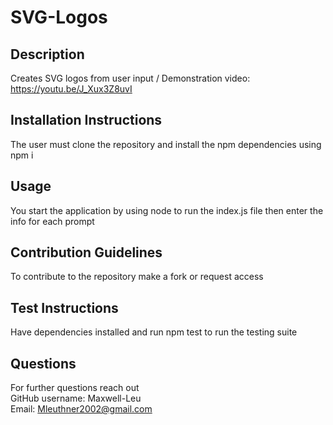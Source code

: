 # SVG-Logos

## Description

Creates SVG logos from user input / 
Demonstration video: https://youtu.be/J_Xux3Z8uvI

## Installation Instructions

The user must clone the repository and install the npm dependencies using npm i

## Usage

You start the application by using node to run the index.js file then enter the info for each prompt

## Contribution Guidelines

To contribute to the repository make a fork or request access

## Test Instructions 

Have dependencies installed and run npm test to run the testing suite

## Questions

For further questions reach out \
GitHub username: Maxwell-Leu \
Email: Mleuthner2002@gmail.com
